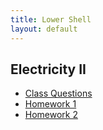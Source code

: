 ```yaml
---
title: Lower Shell
layout: default
---
```

## Electricity II
* [Class Questions](electricity-2)
* [Homework 1](http://mrpsharp.org/?go=el2hw1)
* [Homework 2](https://westminsterschool-my.sharepoint.com/personal/peter_sharp_westminster_org_uk/_layouts/15/guestaccess.aspx?guestaccesstoken=9KyI59JQ%2bGPJ6oN7%2f7hUg6zv%2bucDJnGtk825lqiAb54%3d&docid=05e49b275da0b479e911c0b2f7f3418c0&rev=1)
